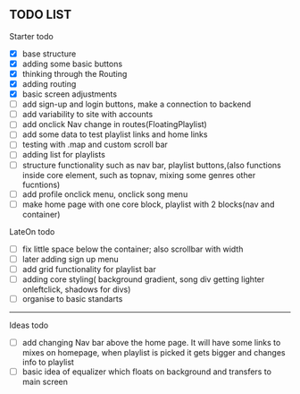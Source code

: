 TODO LIST
-------------------------------------------------------------------------------

Starter todo
- [x] base structure
- [x] adding some basic buttons
- [x] thinking through the Routing 
- [x] adding routing 
- [x] basic screen adjustments
- [ ] add sign-up and login buttons, make a connection to backend 
- [ ] add variability to site with accounts 
- [ ] add onclick Nav change in routes(FloatingPlaylist)
- [ ] add some data to test playlist links and home links
- [ ] testing with .map and custom scroll bar 
- [ ] adding list for playlists
- [ ] structure functionality such as nav bar, playlist buttons,(also functions inside core element, such as topnav, mixing some genres other fucntions)
- [ ] add profile onclick menu, onclick song menu
- [ ] make home page with one core block, playlist with 2 blocks(nav and container)

LateOn todo
- [ ] fix little space below the container; also scrollbar with width
- [ ] later adding sign up menu
- [ ] add grid functionality for playlist bar 
- [ ] adding core styling( background gradient, song div getting lighter onleftclick, shadows for divs)
- [ ] organise to basic standarts

-------------------------------------------------------------------------------
Ideas todo

- [ ] add changing Nav bar above the home page. It will have some links to mixes on homepage, when playlist is picked it gets bigger and changes info to playlist 
- [ ] basic idea of equalizer which floats on background and transfers to main screen 